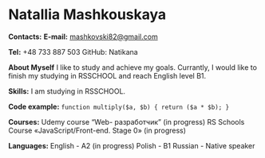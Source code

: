 # Natallia Mashkouskaya
**Contacts:**
**E-mail:** mashkovski82@gmail.com

**Tel:** +48 733 887 503 GitHub: Natikana

**About Myself**
I like to study and achieve my goals. Currantly, I would like to finish my studying in RSSCHOOL and reach English level B1.

**Skills:**
I am studying in RSSCHOOL.

**Code example:**
```function multiply($a, $b) { return ($a * $b); }```

**Courses:**
Udemy course “Web- разработчик” (in progress) RS Schools Course «JavaScript/Front-end. Stage 0» (in progress)

**Languages:**
English - A2 (in progress) Polish - B1 Russian - Native speaker
